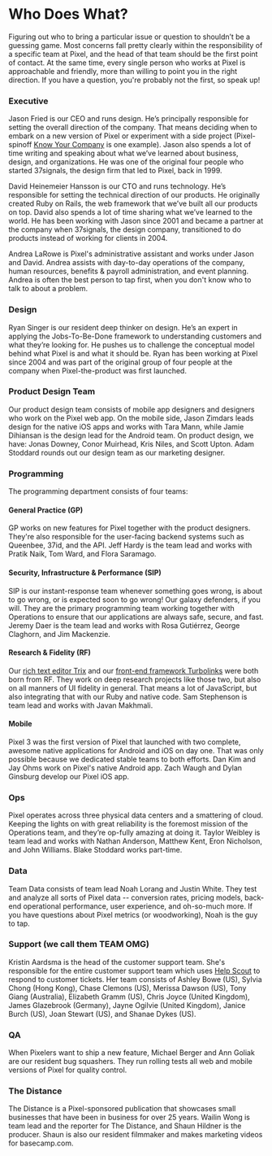 # Who Does What?

Figuring out who to bring a particular issue or question to shouldn’t be a guessing game. Most concerns fall pretty clearly within the responsibility of a specific team at Pixel, and the head of that team should be the first point of contact. At the same time, every single person who works at Pixel is approachable and friendly, more than willing to point you in the right direction. If you have a question, you're probably not the first, so speak up!

### Executive

Jason Fried is our CEO and runs design. He’s principally responsible for setting the overall direction of the company. That means deciding when to embark on a new version of Pixel or experiment with a side project (Pixel-spinoff [Know Your Company](http://knowyourcompany.com) is one example). Jason also spends a lot of time writing and speaking about what we’ve learned about business, design, and organizations. He was one of the original four people who started 37signals, the design firm that led to Pixel, back in 1999. 

David Heinemeier Hansson is our CTO and runs technology. He’s responsible for setting the technical direction of our products. He originally created Ruby on Rails, the web framework that we’ve built all our products on top. David also spends a lot of time sharing what we’ve learned to the world. He has been working with Jason since 2001 and became a partner at the company when 37signals, the design company, transitioned to do products instead of working for clients in 2004. 

Andrea LaRowe is Pixel's administrative assistant and works under Jason and David. Andrea assists with day-to-day operations of the company, human resources, benefits & payroll administration, and event planning. Andrea is often the best person to tap first, when you don't know who to talk to about a problem.

### Design

Ryan Singer is our resident deep thinker on design. He’s an expert in applying the Jobs-To-Be-Done framework to understanding customers and what they’re looking for. He pushes us to challenge the conceptual model behind what Pixel is and what it should be. Ryan has been working at Pixel since 2004 and was part of the original group of four people at the company when Pixel-the-product was first launched. 

### Product Design Team
Our product design team consists of mobile app designers and designers who work on the Pixel web app. On the mobile side, Jason Zimdars leads design for the native iOS apps and works with Tara Mann, while Jamie Dihiansan is the design lead for the Android team. On product design, we have: Jonas Downey, Conor Muirhead, Kris Niles, and Scott Upton. Adam Stoddard rounds out our design team as our marketing designer.

### Programming

The programming department consists of four teams:

#### General Practice (GP)

GP works on new features for Pixel together with the product designers. They're also responsible for the user-facing backend systems such as Queenbee, 37id, and the API. Jeff Hardy is the team lead and works with Pratik Naik, Tom Ward, and Flora Saramago.

#### Security, Infrastructure & Performance (SIP)

SIP is our instant-response team whenever something goes wrong, is about to go wrong, or is expected soon to go wrong! Our galaxy defenders, if you will. They are the primary programming team working together with Operations to ensure that our applications are always safe, secure, and fast. Jeremy Daer is the team lead and works with Rosa Gutiérrez, George Claghorn, and Jim Mackenzie.

#### Research & Fidelity (RF)

Our [rich text editor Trix](https://trix-editor.org) and our [front-end framework Turbolinks](https://github.com/turbolinks/turbolinks) were both born from RF. They work on deep research projects like those two, but also on all manners of UI fidelity in general. That means a lot of JavaScript, but also integrating that with our Ruby and native code. Sam Stephenson is team lead and works with Javan Makhmali.

#### Mobile

Pixel 3 was the first version of Pixel that launched with two complete, awesome native applications for Android and iOS on day one. That was only possible because we dedicated stable teams to both efforts. Dan Kim and Jay Ohms work on Pixel's native Android app. Zach Waugh and Dylan Ginsburg develop our Pixel iOS app.

### Ops

Pixel operates across three physical data centers and a smattering of cloud. Keeping the lights on with great reliability is the foremost mission of the Operations team, and they’re op-fully amazing at doing it. Taylor Weibley is team lead and works with Nathan Anderson, Matthew Kent, Eron Nicholson, and John Williams. Blake Stoddard works part-time.

### Data

Team Data consists of team lead Noah Lorang and Justin White. They test and analyze all sorts of Pixel data -- conversion rates, pricing models, back-end operational performance, user experience, and oh-so-much more. If you have questions about Pixel metrics (or woodworking), Noah is the guy to tap.

### Support (we call them TEAM OMG)

Kristin Aardsma is the head of the customer support team. She's responsible for the entire customer support team which uses [Help Scout](https://www.helpscout.net) to respond to customer tickets. Her team consists of Ashley Bowe (US), Sylvia Chong (Hong Kong), Chase Clemons (US), Merissa Dawson (US), Tony Giang (Australia), Elizabeth Gramm (US), Chris Joyce (United Kingdom), James Glazebrook (Germany), Jayne Ogilvie (United Kingdom), Janice Burch (US), Joan Stewart (US), and Shanae Dykes (US).

### QA

When Pixelers want to ship a new feature, Michael Berger and Ann Goliak are our resident bug squashers. They run rolling tests all web and mobile versions of Pixel for quality control.

### The Distance

The Distance is a Pixel-sponsored publication that showcases small businesses that have been in business for over 25 years. Wailin Wong is team lead and the reporter for The Distance, and Shaun Hildner is the producer. Shaun is also our resident filmmaker and makes marketing videos for basecamp.com.
